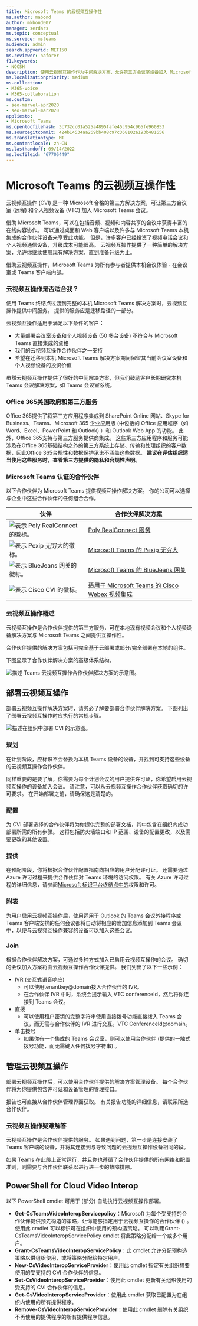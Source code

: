 ```yaml
---
title: Microsoft Teams 的云视频互操作性
ms.author: mabond
author: mkbond007
manager: serdars
ms.topic: conceptual
ms.service: msteams
audience: admin
search.appverid: MET150
ms.reviewer: naforer
f1.keywords:
- NOCSH
description: 使用云视频互操作作为中间解决方案，允许第三方会议室设备加入 Microsoft Teams 会议。
ms.localizationpriority: medium
ms.collection:
- M365-voice
- M365-collaboration
ms.custom:
- seo-marvel-apr2020
- seo-marvel-mar2020
appliesto:
- Microsoft Teams
ms.openlocfilehash: 3c732cc01a525a4895fafe45c954c965fe960853
ms.sourcegitcommit: 424b14534aa269bb408c97c368102a193b481656
ms.translationtype: MT
ms.contentlocale: zh-CN
ms.lasthandoff: 09/14/2022
ms.locfileid: "67706449"
---
```

# <a name="cloud-video-interop-for-microsoft-teams"></a>Microsoft Teams 的云视频互操作性

云视频互操作 (CVI) 是一种 Microsoft 合格的第三方解决方案，可让第三方会议室 (远程) 和个人视频设备 (VTC) 加入 Microsoft Teams 会议。
 
借助 Microsoft Teams，可以在包括音频、视频和内容共享的会议中获得丰富的在线内容协作。 可以通过桌面和 Web 客户端以及许多与 Microsoft Teams 本机集成的合作伙伴设备来享受此功能。 但是，许多客户已经投资了视频电话会议和个人视频通信设备，升级成本可能很高。 云视频互操作提供了一种简单的解决方案，允许你继续使用现有解决方案，直到准备升级为止。

借助云视频互操作，Microsoft Teams 为所有参与者提供本机会议体验 - 在会议室或 Teams 客户端内部。

### <a name="is-cloud-video-interop-for-me"></a>云视频互操作是否适合我？

使用 Teams 终结点过渡到完整的本机 Microsoft Teams 解决方案时，云视频互操作提供中间服务。 提供的服务应是迁移路径的一部分。

云视频互操作适用于满足以下条件的客户：

- 大量部署会议室设备和个人视频设备 (50 多台设备) 不符合与 Microsoft Teams 直接集成的资格
- 我们的云视频互操作合作伙伴之一支持
- 希望在迁移到本机 Microsoft Teams 解决方案期间保留其当前会议室设备和个人视频设备的投资价值

虽然云视频互操作提供了很好的中间解决方案，但我们鼓励客户长期研究本机 Teams 会议解决方案，如 Teams 会议室系统。 

### <a name="office-365-us-government-and-third-party-services"></a>Office 365美国政府和第三方服务

Office 365提供了将第三方应用程序集成到 SharePoint Online 网站、Skype for Business、Teams、Microsoft 365 企业应用版 (中包括的 Office 应用程序（如 Word、Excel、PowerPoint 和 Outlook) ）和 Outlook Web App 的功能。 此外，Office 365支持与第三方服务提供商集成。 这些第三方应用程序和服务可能涉及在Office 365基础结构之外的第三方系统上存储、传输和处理组织的客户数据，因此Office 365合规性和数据保护承诺不涵盖这些数据。 **建议在评估组织适当使用这些服务时，查看第三方提供的隐私和合规性声明。**



### <a name="partners-certified-for-microsoft-teams"></a>Microsoft Teams 认证的合作伙伴

以下合作伙伴为 Microsoft Teams 提供视频互操作解决方案。 你的公司可以选择与企业中这些合作伙伴的任何组合合作。 

|伙伴|合作伙伴解决方案|
|----|---|
|![表示 Poly RealConnect 的徽标。](media/polycom.png) | <a href="https://aka.ms/PolycomRealConnect" target="_blank">Poly RealConnect 服务</a> |
|![表示 Pexip 无穷大的徽标。](media/pexip.png)| <a href="https://aka.ms/PexipInfinity" target="_blank">Microsoft Teams 的 Pexip 无穷大</a> | 
|![表示 BlueJeans 网关的徽标。](media/bluejeans.png)| <a href="https://aka.ms/BluejeansGateway" target="_blank">Microsoft Teams 的 BlueJeans 网关</a> |
|![表示 Cisco CVI 的徽标。](media/cisco.png)|<a href="https://aka.ms/CiscoCVI" target="_blank">适用于 Microsoft Teams 的 Cisco Webex 视频集成</a>|

### <a name="cloud-video-interop-overview"></a>云视频互操作概述

云视频互操作是合作伙伴提供的第三方服务，可在本地现有视频会议和个人视频设备解决方案与 Microsoft Teams 之间提供互操作性。

合作伙伴提供的解决方案包括可完全基于云部署或部分/完全部署在本地的组件。 
     
下图显示了合作伙伴解决方案的高级体系结构。

![描述 Teams 云视频互操作合作伙伴解决方案的示意图。](media/teams-cloud-video-interop-partner-solution.png)


## <a name="deploy-cloud-video-interop"></a>部署云视频互操作

部署云视频互操作解决方案时，请务必了解要部署合作伙伴解决方案。 下图列出了部署云视频互操作时应执行的常规步骤。

![描述在组织中部署 CVI 的示意图。](media/deploying-cvi.png)

### <a name="plan"></a>规划

在计划阶段，应标识不会替换为本机 Teams 设备的设备，并找到可支持这些设备的云视频互操作合作伙伴。  

同样重要的是要了解，你需要为每个计划会议的用户提供许可证，你希望启用云视频互操作的设备加入会议。 请注意，可以从云视频互操作合作伙伴获取确切的许可要求。 在开始部署之前，请确保这是清楚的。

### <a name="configure"></a>配置

为 CVI 部署选择的合作伙伴将为你提供完整的部署文档，其中包含在组织内成功部署所需的所有步骤。 这将包括防火墙端口和 IP 范围、设备的配置更改，以及需要更改的其他设置。

### <a name="provision"></a>提供  

在预配阶段，你将根据合作伙伴配置指南向相应的用户分配许可证。 还需要通过 Azure 许可过程来提供合作伙伴对 Teams 环境的访问权限。 有关 Azure 许可过程的详细信息，请参阅[Microsoft 标识平台终结点中的](/azure/active-directory/develop/v2-permissions-and-consent)权限和许可。

### <a name="schedule"></a>附表

为用户启用云视频互操作后，使用适用于 Outlook 的 Teams 会议外接程序或 Teams 客户端安排的任何会议都将自动将相应的附加信息添加到 Teams 会议中，以便与云视频互操作兼容的设备可以加入这些会议。

### <a name="join"></a>Join

根据合作伙伴解决方案，可通过多种方式加入已启用云视频互操作的会议。 确切的会议加入方案将由云视频互操作合作伙伴提供。 我们列出了以下一些示例：

- IVR (交互式语音响应)  
  - 可以使用tenantkey@domain拨入合作伙伴的 IVR。
  - 在合作伙伴 IVR 中时，系统会提示输入 VTC conferenceId，然后将你连接到 Teams 会议。
- 直拨 
  - 可以使用租户密钥的完整字符串使用直接拨号功能直接拨入 Teams 会议，而无需与合作伙伴的 IVR 进行交互。VTC ConferenceId@domain。
- 单击拨号 
  - 如果你有一个集成的 Teams 会议室，则可以使用合作伙伴 (提供的一触式拨号功能，而无需键入任何拨号字符串) 。

## <a name="manage-cloud-video-interop"></a>管理云视频互操作

部署云视频互操作后，可以使用合作伙伴提供的解决方案管理设备。 每个合作伙伴将为你提供包含许可证和设备管理的管理接口。 

报告也可直接从合作伙伴管理界面获取。 有关报告功能的详细信息，请联系所选合作伙伴。 

### <a name="troubleshooting-cloud-video-interop"></a>云视频互操作疑难解答

云视频互操作是合作伙伴提供的服务。 如果遇到问题，第一步是连接安装了 Teams 客户端的设备，并将其连接到与导致问题的云视频互操作设备相同的段。 

如果 Teams 在此段上正常运行，并且你也遵循了合作伙伴提供的所有网络和配置准则，则需要与合作伙伴联系以进行进一步的故障排除。 

## <a name="powershell-for-cloud-video-interop"></a>PowerShell for Cloud Video Interop

以下 PowerShell cmdlet 可用于 (部分) 自动执行云视频互操作部署。

- **Get-CsTeamsVideoInteropServicepolicy**：Microsoft 为每个受支持的合作伙伴提供预先构造的策略，让你能够指定用于云视频互操作的合作伙伴 () 。<br>使用此 cmdlet 可以标识可在组织中使用的预构造策略。 可以利用Grant-CsTeamsVideoInteropServicePolicy cmdlet 将此策略分配给一个或多个用户。
- **Grant-CsTeamsVideoInteropServicePolicy**：此 cmdlet 允许分配预构造策略以供组织使用，或将策略分配给特定用户。
- **New-CsVideoInteropServiceProvider**：使用此 cmdlet 指定有关组织想要使用的受支持的 CVI 合作伙伴的信息。
- **Set-CsVideoInteropServiceProvider**：使用此 cmdlet 更新有关组织使用的受支持的 CVI 合作伙伴的信息。
- **Get-CsVideoInteropServiceProvider**：使用此 cmdlet 获取已配置为在组织内使用的所有提供程序。
- **Remove-CsVideoInteropServiceProvider**：使用此 cmdlet 删除有关组织不再使用的提供程序的所有提供程序信息。